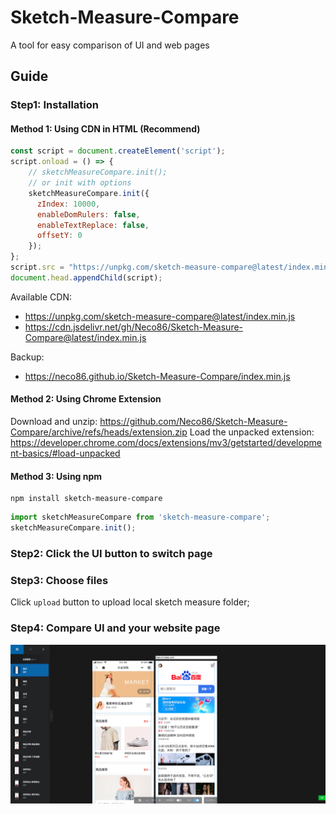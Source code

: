 # Sketch-Measure-Compare

A tool for easy comparison of UI and web pages

## Guide

### Step1: Installation
#### Method 1: Using CDN in HTML (Recommend)
```js
const script = document.createElement('script');
script.onload = () => {
    // sketchMeasureCompare.init();
    // or init with options
    sketchMeasureCompare.init({
      zIndex: 10000,
      enableDomRulers: false,
      enableTextReplace: false,
      offsetY: 0
    });
};
script.src = "https://unpkg.com/sketch-measure-compare@latest/index.min.js";
document.head.appendChild(script);
```

Available CDN:

- https://unpkg.com/sketch-measure-compare@latest/index.min.js
- https://cdn.jsdelivr.net/gh/Neco86/Sketch-Measure-Compare@latest/index.min.js

Backup:

- https://neco86.github.io/Sketch-Measure-Compare/index.min.js

#### Method 2: Using Chrome Extension
Download and unzip: https://github.com/Neco86/Sketch-Measure-Compare/archive/refs/heads/extension.zip
Load the unpacked extension: https://developer.chrome.com/docs/extensions/mv3/getstarted/development-basics/#load-unpacked

#### Method 3: Using npm
```shell
npm install sketch-measure-compare
```

```js
import sketchMeasureCompare from 'sketch-measure-compare';
sketchMeasureCompare.init();
```

### Step2: Click the UI button to switch page

### Step3: Choose files

Click `upload` button to upload local sketch measure folder;

### Step4: Compare UI and your website page

![demo](https://raw.githubusercontent.com/Neco86/Sketch-Measure-Compare/main/demo.png)
